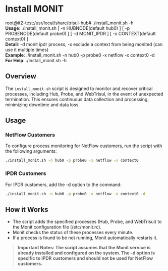 #  	Install MONIT

root@it2-test:/usr/local/share/trisul-hub# ./install_monit.sh -h  
**Usage**: ./install_monit.sh [ -n HUBNODE(default hub0) ] [ -p PROBENODE(default probe0) ] [ -d MONIT_IPDR ] [ -x CONTEXT(default context0) ]   
**Detail**: -d monit ipdr process, -x exclude a context from being monited (can use it multiple times)  
**Example**: ./install_monit.sh -n hub0 -p probe0 -x netflow -x context0 -d   
**For Help**: ./install_monit.sh -h  


## Overview

The `install_monit.sh` script is designed to monitor and recover critical processes, including Hub, Probe, and WebTrisul, in the event of unexpected termination. This ensures continuous data collection and processing, minimizing downtime and data loss.

## Usage

### NetFlow Customers

To configure process monitoring for NetFlow customers, run the script with the following arguments:

```bash
./install_monit.sh -n hub0 -p probe0 -x netflow -x context0
```

### IPDR Customers
For IPDR customers, add the -d option to the command:

```bash
./install_monit.sh -n hub0 -p probe0 -x netflow -x context0 -d
```
## How it Works

- The script adds the specified processes (Hub, Probe, and WebTrisul) to the Monit configuration file (/etc/monit.rc).
- Monit checks the status of these processes every minute.
- If a process is found to be not running, Monit automatically restarts it.

>**Important Notes: The script assumes that the Monit service is already installed and configured on the system. The -d option is specific to IPDR customers and should not be used for NetFlow customers.**